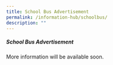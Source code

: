 ```yaml
---
title: School Bus Advertisement
permalink: /information-hub/schoolbus/
description: ""
---
```

##### School Bus Advertisement
##### 
More information will be available soon.